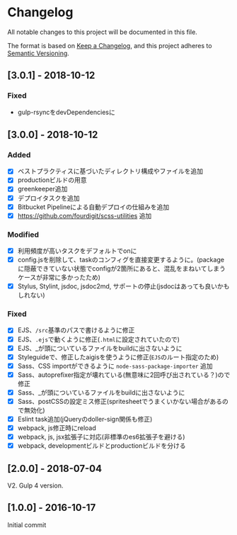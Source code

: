 # Changelog
All notable changes to this project will be documented in this file.

The format is based on [Keep a Changelog](https://keepachangelog.com/en/1.0.0/),
and this project adheres to [Semantic Versioning](https://semver.org/spec/v2.0.0.html).

## [3.0.1] - 2018-10-12

### Fixed

- gulp-rsyncをdevDependenciesに

## [3.0.0] - 2018-10-12

### Added

- [x] ベストプラクティスに基づいたディレクトリ構成やファイルを追加
- [x] productionビルドの用意
- [x] greenkeeper追加
- [x] デプロイタスクを追加
- [x] Bitbucket Pipelineによる自動デプロイの仕組みを追加
- [x] https://github.com/fourdigit/scss-utilities 追加

### Modified

- [x] 利用頻度が高いタスクをデフォルトでonに
- [x] config.jsを削除して、taskのコンフィグを直接変更するように。(packageに隠蔽できていない状態でconfigが2箇所にあると、混乱をまねいてしまうケースが非常に多かったため)
- [x] Stylus, Stylint, jsdoc, jsdoc2md, サポートの停止(jsdocはあっても良いかもしれない)

### Fixed

- [x] EJS、`/src`基準のパスで書けるように修正
- [x] EJS、`.ejs`で動くように修正(`.html`に設定されていたので)
- [x] EJS、_が頭についているファイルをbuildに出さないように
- [x] Styleguideで、修正したaigisを使うように修正(`EJS`のルート指定のため)
- [x] Sass、CSS importができるように `node-sass-package-importer` 追加
- [x] Sass、autoprefixer指定が壊れている(無意味に2回呼び出されている？)ので修正
- [x] Sass、_が頭についているファイルをbuildに出さないように
- [x] Sass、postCSSの設定ミス修正(spritesheetでうまくいかない場合があるので無効化)
- [x] Eslint task追加(jQueryのdoller-sign関係も修正)
- [x] webpack, js修正時にreload
- [x] webpack, js, jsx拡張子に対応(非標準のes6拡張子を避ける)
- [x] webpack, developmentビルドとproductionビルドを分ける

## [2.0.0] - 2018-07-04

V2. Gulp 4 version.


## [1.0.0] - 2016-10-17

Initial commit
